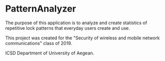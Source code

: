 # PatternAnalyzer
The purpose of this application is to analyze and create statistics of repetitive lock patterns that everyday users create and use.

This project was created for the "Security of wireless and mobile network communications" class of 2019.

ICSD Department of University of Aegean.
